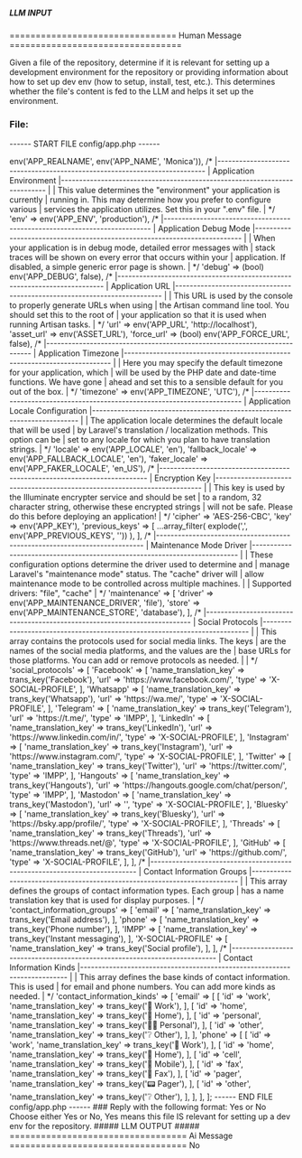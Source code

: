 ##### LLM INPUT #####
================================ Human Message =================================

Given a file of the repository, determine if it is relevant for setting up a development environment for the repository or providing information about how to set up dev env (how to setup, install, test, etc.). This determines whether the file's content is fed to the LLM and helps it set up the environment.

### File:
------ START FILE config/app.php ------
<?php

return [

    /*
    |--------------------------------------------------------------------------
    | Application Name
    |--------------------------------------------------------------------------
    |
    | This value is the name of your application. This value is used when the
    | framework needs to place the application's name in a notification or
    | any other location as required by the application or its packages.
    |
    */

    'name' => env('APP_REALNAME', env('APP_NAME', 'Monica')),

    /*
    |--------------------------------------------------------------------------
    | Application Environment
    |--------------------------------------------------------------------------
    |
    | This value determines the "environment" your application is currently
    | running in. This may determine how you prefer to configure various
    | services the application utilizes. Set this in your ".env" file.
    |
    */

    'env' => env('APP_ENV', 'production'),

    /*
    |--------------------------------------------------------------------------
    | Application Debug Mode
    |--------------------------------------------------------------------------
    |
    | When your application is in debug mode, detailed error messages with
    | stack traces will be shown on every error that occurs within your
    | application. If disabled, a simple generic error page is shown.
    |
    */

    'debug' => (bool) env('APP_DEBUG', false),

    /*
    |--------------------------------------------------------------------------
    | Application URL
    |--------------------------------------------------------------------------
    |
    | This URL is used by the console to properly generate URLs when using
    | the Artisan command line tool. You should set this to the root of
    | your application so that it is used when running Artisan tasks.
    |
    */

    'url' => env('APP_URL', 'http://localhost'),

    'asset_url' => env('ASSET_URL'),

    'force_url' => (bool) env('APP_FORCE_URL', false),

    /*
    |--------------------------------------------------------------------------
    | Application Timezone
    |--------------------------------------------------------------------------
    |
    | Here you may specify the default timezone for your application, which
    | will be used by the PHP date and date-time functions. We have gone
    | ahead and set this to a sensible default for you out of the box.
    |
    */

    'timezone' => env('APP_TIMEZONE', 'UTC'),

    /*
    |--------------------------------------------------------------------------
    | Application Locale Configuration
    |--------------------------------------------------------------------------
    |
    | The application locale determines the default locale that will be used
    | by Laravel's translation / localization methods. This option can be
    | set to any locale for which you plan to have translation strings.
    |
    */

    'locale' => env('APP_LOCALE', 'en'),

    'fallback_locale' => env('APP_FALLBACK_LOCALE', 'en'),

    'faker_locale' => env('APP_FAKER_LOCALE', 'en_US'),

    /*
    |--------------------------------------------------------------------------
    | Encryption Key
    |--------------------------------------------------------------------------
    |
    | This key is used by the Illuminate encrypter service and should be set
    | to a random, 32 character string, otherwise these encrypted strings
    | will not be safe. Please do this before deploying an application!
    |
    */

    'cipher' => 'AES-256-CBC',

    'key' => env('APP_KEY'),

    'previous_keys' => [
        ...array_filter(
            explode(',', env('APP_PREVIOUS_KEYS', ''))
        ),
    ],

    /*
    |--------------------------------------------------------------------------
    | Maintenance Mode Driver
    |--------------------------------------------------------------------------
    |
    | These configuration options determine the driver used to determine and
    | manage Laravel's "maintenance mode" status. The "cache" driver will
    | allow maintenance mode to be controlled across multiple machines.
    |
    | Supported drivers: "file", "cache"
    |
    */

    'maintenance' => [
        'driver' => env('APP_MAINTENANCE_DRIVER', 'file'),
        'store' => env('APP_MAINTENANCE_STORE', 'database'),
    ],

    /*
    |--------------------------------------------------------------------------
    | Social Protocols
    |--------------------------------------------------------------------------
    |
    | This array contains the protocols used for social media links. The keys
    | are the names of the social media platforms, and the values are the
    | base URLs for those platforms. You can add or remove protocols as needed.
    |
    | */

    'social_protocols' => [
        'Facebook' => [
            'name_translation_key' => trans_key('Facebook'),
            'url' => 'https://www.facebook.com/',
            'type' => 'X-SOCIAL-PROFILE',
        ],
        'Whatsapp' => [
            'name_translation_key' => trans_key('Whatsapp'),
            'url' => 'https://wa.me/',
            'type' => 'X-SOCIAL-PROFILE',
        ],
        'Telegram' => [
            'name_translation_key' => trans_key('Telegram'),
            'url' => 'https://t.me/',
            'type' => 'IMPP',
        ],
        'LinkedIn' => [
            'name_translation_key' => trans_key('LinkedIn'),
            'url' => 'https://www.linkedin.com/in/',
            'type' => 'X-SOCIAL-PROFILE',
        ],
        'Instagram' => [
            'name_translation_key' => trans_key('Instagram'),
            'url' => 'https://www.instagram.com/',
            'type' => 'X-SOCIAL-PROFILE',
        ],
        'Twitter' => [
            'name_translation_key' => trans_key('Twitter'),
            'url' => 'https://twitter.com/',
            'type' => 'IMPP',
        ],
        'Hangouts' => [
            'name_translation_key' => trans_key('Hangouts'),
            'url' => 'https://hangouts.google.com/chat/person/',
            'type' => 'IMPP',
        ],
        'Mastodon' => [
            'name_translation_key' => trans_key('Mastodon'),
            'url' => '',
            'type' => 'X-SOCIAL-PROFILE',
        ],
        'Bluesky' => [
            'name_translation_key' => trans_key('Bluesky'),
            'url' => 'https://bsky.app/profile/',
            'type' => 'X-SOCIAL-PROFILE',
        ],
        'Threads' => [
            'name_translation_key' => trans_key('Threads'),
            'url' => 'https://www.threads.net/@',
            'type' => 'X-SOCIAL-PROFILE',
        ],
        'GitHub' => [
            'name_translation_key' => trans_key('GitHub'),
            'url' => 'https://github.com/',
            'type' => 'X-SOCIAL-PROFILE',
        ],
    ],

    /*
    |--------------------------------------------------------------------------
    | Contact Information Groups
    |--------------------------------------------------------------------------
    |
    | This array defines the groups of contact information types. Each group
    | has a name translation key that is used for display purposes.
    |
     */

    'contact_information_groups' => [
        'email' => [
            'name_translation_key' => trans_key('Email address'),
        ],
        'phone' => [
            'name_translation_key' => trans_key('Phone number'),
        ],
        'IMPP' => [
            'name_translation_key' => trans_key('Instant messaging'),
        ],
        'X-SOCIAL-PROFILE' => [
            'name_translation_key' => trans_key('Social profile'),
        ],
    ],

    /*
    |--------------------------------------------------------------------------
    | Contact Information Kinds
    |--------------------------------------------------------------------------
    |
    | This array defines the base kinds of contact information. This is used
    | for email and phone numbers. You can add more kinds as needed.
    |
     */

    'contact_information_kinds' => [
        'email' => [
            [
                'id' => 'work',
                'name_translation_key' => trans_key('🏢 Work'),
            ],
            [
                'id' => 'home',
                'name_translation_key' => trans_key('🏡 Home'),
            ],
            [
                'id' => 'personal',
                'name_translation_key' => trans_key('🧑🏼 Personal'),
            ],
            [
                'id' => 'other',
                'name_translation_key' => trans_key('❔ Other'),
            ],
        ],
        'phone' => [
            [
                'id' => 'work',
                'name_translation_key' => trans_key('🏢 Work'),
            ],
            [
                'id' => 'home',
                'name_translation_key' => trans_key('🏡 Home'),
            ],
            [
                'id' => 'cell',
                'name_translation_key' => trans_key('📱 Mobile'),
            ],
            [
                'id' => 'fax',
                'name_translation_key' => trans_key('📠 Fax'),
            ],
            [
                'id' => 'pager',
                'name_translation_key' => trans_key('📟 Pager'),
            ],
            [
                'id' => 'other',
                'name_translation_key' => trans_key('❔ Other'),
            ],
        ],
    ],
];

------ END FILE config/app.php ------

### Reply with the following format:

<rel>Yes</rel>

or

<rel>No</rel>

Choose either Yes or No, Yes means this file IS relevant for setting up a dev env for the repository.

##### LLM OUTPUT #####
================================== Ai Message ==================================

<rel>No</rel>